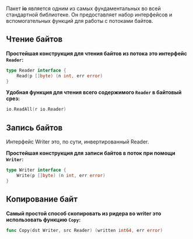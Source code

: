 Пакет **io** является одним из самых фундаментальных во всей стандартной библиотеке. Он предоставляет набор интерфейсов и вспомогательных функций для работы с потоками байтов.

## Чтение байтов

**Простейшая конструкция для чтения байтов из потока это интерфейс `Reader`:**

```Go
type Reader interface {
	Read(p []byte) (n int, err error)
}
```

**Удобная функция для чтения всего содержимого `Reader` в байтовый срез:**

```Go
io.ReadAll(r io.Reader)
```

## Запись байтов

Интерфейс Writer это, по сути, инвертированный Reader.

**Простейшая конструкция для записи байтов в поток при помощи `Writer`:**

```Go
type Writer interface {
	Write(p []byte) (n int, err error)
}
```

## Копирование байт

**Самый простой способ скопировать из ридера во writer это использовать функцию `Copy`:**

```Go
func Copy(dst Writer, src Reader) (written int64, err error)
```

